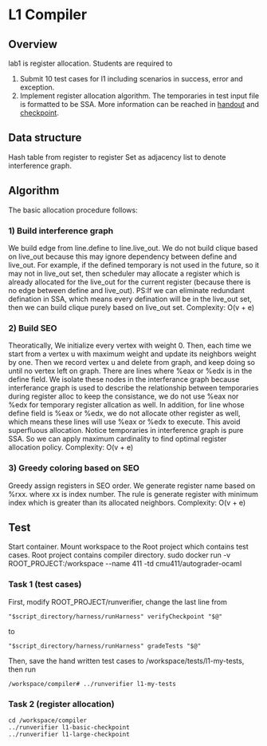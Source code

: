 # L1 Compiler

## Overview
lab1 is register allocation. Students are required to 
1) Submit 10 test cases for l1 including scenarios in success, error and exception.
2) Implement register allocation algorithm.
The temporaries in test input file is formatted to be SSA.
More information can be reached in [handout](https://www.cs.cmu.edu/afs/cs/academic/class/15411-f20/www/hw/lab1.pdf) and [checkpoint](https://www.cs.cmu.edu/afs/cs/academic/class/15411-f20/www/hw/lab1checkpoint.pdf).

## Data structure
Hash table from register to register Set as adjacency list to denote interference graph.

## Algorithm
The basic allocation procedure follows:
### 1) Build interference graph
We build edge from line.define to line.live_out. We do not build clique based on live_out because this may ignore dependency between define and live_out. For example, if the defined temporary is not used in the future, so it may not in live_out set, then scheduler may allocate a register which is already allocated for the live_out for the current register (because there is no edge between define and live_out). 
PS:If we can eliminate redundant defination in SSA, which means every defination will be in the live_out set, then we can build clique purely based on live_out set.
Complexity: O(v + e)
### 2) Build SEO
Theoratically, We initialize every vertex with weight 0. Then, each time we start from a vertex u with maximum weight and update its neighbors weight by one. Then we record vertex u and delete from graph, and keep doing so until no vertex left on graph. There are lines where %eax or %edx is in the define field. We isolate these nodes in the interferance graph because interferance graph is used to describe the relationship between temporaries during register alloc to keep the consistance, we do not use %eax nor %edx for temporary register allcation as well. In addition, for line whose define field is %eax or %edx, we do not allocate other register as well, which means these lines will use %eax or %edx to execute. This avoid superfluous allocation. Notice temporaries in interference graph is pure SSA. So we can apply maximum cardinality to find optimal register allocation policy.
Complexity: O(v + e)
### 3) Greedy coloring based on SEO
Greedy assign registers in SEO order. We generate register name based on %rxx. where xx is index number. The rule is generate register with minimum index which is greater than its allocated neighbors.
Complexity: O(v + e)
    
## Test
Start container. Mount workspace to the Root project which contains test cases. Root project contains compiler directory.
sudo docker run -v ROOT_PROJECT:/workspace --name 411 -td cmu411/autograder-ocaml
### Task 1 (test cases)
First, modify ROOT_PROJECT/runverifier, change the last line from 
```
"$script_directory/harness/runHarness" verifyCheckpoint "$@"
``` 
to 
```
"$script_directory/harness/runHarness" gradeTests "$@"
```
Then, save the hand written test cases to /workspace/tests/l1-my-tests, then run
```
/workspace/compiler# ../runverifier l1-my-tests
```

### Task 2 (register allocation)
```
cd /workspace/compiler
../runverifier l1-basic-checkpoint
../runverifier l1-large-checkpoint
```
